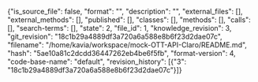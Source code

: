 {"is_source_file": false, "format": "", "description": "", "external_files": [], "external_methods": [], "published": [], "classes": [], "methods": [], "calls": [], "search-terms": [], "state": 2, "file_id": 1, "knowledge_revision": 3, "git_revision": "18c1b29a4889df3a720a6a588e8b6f23d2dae07c", "filename": "/home/kavia/workspace/mock-OTT-API-Claro/README.md", "hash": "5ae10a81c2dcdd36447262eb4be6f5fb", "format-version": 4, "code-base-name": "default", "revision_history": [{"3": "18c1b29a4889df3a720a6a588e8b6f23d2dae07c"}]}